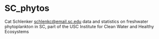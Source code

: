 # SC_phytos

Cat Schlenker
schlenkc@email.sc.edu
data and statistics on freshwater phytoplankton in SC, part of the USC Institute for Clean Water and Healthy Ecosystems
